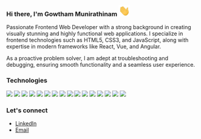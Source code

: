 ### Hi there, I'm Gowtham Munirathinam  <img src="https://github.com/gowtham9369/gowtham9369/blob/master/hand-shake.gif" width="30px">

Passionate Frontend Web Developer with a strong background in creating visually stunning and highly functional web applications. I specialize in frontend technologies such as HTML5, CSS3, and JavaScript, along with expertise in modern frameworks like React, Vue, and Angular. 

As a proactive problem solver, I am adept at troubleshooting and debugging, ensuring smooth functionality and a seamless user experience.

### Technologies

<p align="left">
  
 <img src="https://img.shields.io/badge/OS-Windows-informational?style=flat&logo=windows&logoColor=white&color=2bbc8a" />
  
 <img src="https://img.shields.io/badge/OS-Linux-informational?style=flat&logo=Linux&logoColor=white&color=2bbc8a" />
  
 <img src="https://img.shields.io/badge/Editor-VSCode-informational?style=flat&logo=visual%20studio%20code&logoColor=white&color=2bbc8a" />

<img src="https://img.shields.io/badge/Code-Javascript-informational?style=flat&logo=javascript&logoColor=white&color=2bbc8a" />

<img src="https://img.shields.io/badge/Code-React.js-informational?style=flat&logo=react&logoColor=white&color=2bbc8a" />

<img src="https://img.shields.io/badge/Code-Vue.js-informational?style=flat&logo=vue&logoColor=white&color=2bbc8a" />

<img src="https://img.shields.io/badge/Code-Next.js-informational?style=flat&logo=next.js&logoColor=white&color=2bbc8a" />

<img src="https://img.shields.io/badge/Code-Angular-informational?style=flat&logo=angular&logoColor=white&color=2bbc8a" />

<img src="https://img.shields.io/badge/Code-Node.js-informational?style=flat&logo=node.js&logoColor=white&color=2bbc8a" />

<img src="https://img.shields.io/badge/Markup-HTML5-informational?style=flat&logo=html5&logoColor=white&color=2bbc8a" />

<img src="https://img.shields.io/badge/Stylesheet-CSS3-informational?style=flat&logo=css3&logoColor=white&color=2bbc8a" />

<img src="https://img.shields.io/badge/Stylesheet-Sass-informational?style=flat&logo=sass&logoColor=white&color=2bbc8a" />

<img src="https://img.shields.io/badge/Database-MongoDB-informational?style=flat&logo=mongodb&logoColor=white&color=2bbc8a" />

<img src="https://img.shields.io/badge/Cloud-AWS-informational?style=flat&logo=amazon&logoColor=white&color=2bbc8a" />

<img src="https://img.shields.io/badge/Tools-Redux-informational?style=flat&logo=redux&logoColor=white&color=2bbc8a" />

<img src="https://img.shields.io/badge/Tools-Adobe XD-informational?style=flat&logo=adobe%20xd&logoColor=white&color=2bbc8a" />
</p>



### Let's connect

- <a href="https://www.linkedin.com/in/gowtham-munirathinam/" >LinkedIn</a> 
- <a href="mailto:gowtham.dev9369@gmail.com" >Email</a>



